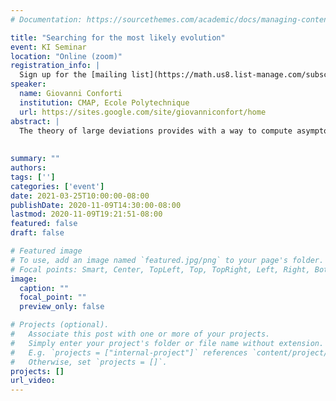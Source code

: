 ```yaml
---
# Documentation: https://sourcethemes.com/academic/docs/managing-content/

title: "Searching for the most likely evolution"
event: KI Seminar
location: "Online (zoom)"
registration_info: |
  Sign up for the [mailing list](https://math.us8.list-manage.com/subscribe/post?u=c9cc3beec9fa57d7299ac161c&id=845fe9abdc) to receive the connection details
speaker:
  name: Giovanni Conforti
  institution: CMAP, Ecole Polytechnique
  url: https://sites.google.com/site/giovanniconfort/home
abstract: |
  The theory of large deviations provides with a way to compute asymptotically  the probability that an interacting particle system moves from a given configuration to another one over a fixed time interval. The problem of finding the most likely evolution realising the desired transition can be seen as a prototype of stochastic optimal transport problem, whose specific formulation depends on the choice of interaction mechanism. The first goal of this talk is to present some notable examples of this family of transport problems such as the Schrödinger problem and its mean field and kinetic counterparts. The second goal of the talk is to discuss some (possibly open)  questions on the ergodic behaviour of optimal solutions and how their answer relies upon a combination of tools coming from Riemannian geometry, functional inequalities and stochastic control.
  
  
summary: ""
authors: 
tags: ['']
categories: ['event']
date: 2021-03-25T10:00:00-08:00
publishDate: 2020-11-09T14:30:00-08:00
lastmod: 2020-11-09T19:21:51-08:00
featured: false
draft: false

# Featured image
# To use, add an image named `featured.jpg/png` to your page's folder.
# Focal points: Smart, Center, TopLeft, Top, TopRight, Left, Right, BottomLeft, Bottom, BottomRight.
image:
  caption: ""
  focal_point: ""
  preview_only: false

# Projects (optional).
#   Associate this post with one or more of your projects.
#   Simply enter your project's folder or file name without extension.
#   E.g. `projects = ["internal-project"]` references `content/project/deep-learning/index.md`.
#   Otherwise, set `projects = []`.
projects: []
url_video: 
---
```

